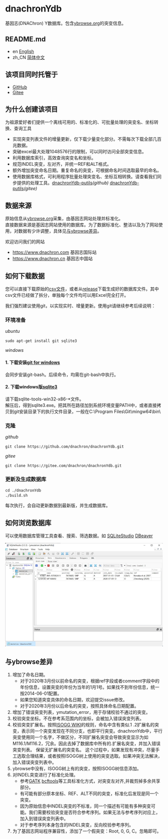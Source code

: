 # dnachronYdb
基因志(DNAChron) Y数据库。包含[ybrowse.org](https://ybrowse.org/)的突变信息。

## README.md
- en [English](README.md)
- zh_CN [简体中文](README.zh_CN.md)

## 该项目同时托管于
- [GitHub](https://github.com/dnachron/dnachronYdb)
- [Gitee](https://gitee.com/dnachron/dnachronYdb)

## 为什么创建该项目
为祖源爱好者们提供一个离线可用的、标准化的、可批量处理的突变名、坐标转换、查询工具
- 实现突变列表文件的增量更新，仅下载少量变化部分。不需每次下载全部几百兆数据。
- 突破excel最大处理1048576行的限制，可以同时访问全部突变信息。
- 利用数据库索引，高效查询突变名和坐标。
- 规范INDEL突变，左对齐，并统一REF和ALT格式。
- 额外增加突变命名日期。重复命名的突变，可根据命名时间选取最早的命名。
- 使用数据库格式，可利用程序批量处理突变名、坐标互相转换。请查看我们同步提供的处理工具。[dnachronYdb-putils](https://github.com/dnachron/dnachronYdb-putils)*(github)*  [dnachronYdb-putils](https://gitee.com/dnachron/dnachronYdb-putils)*(gitee)*

## 数据来源
原始信息从[ybrowse.org](https://ybrowse.org/)采集，由基因志网站处理并标准化。  
直接数据来源是基因志网站使用的数据库。为了数据标准化、整洁以及为了网站使用，对数据有少许调整，具体见[与ybrowse差异](#与ybrowse差异)。

欢迎访问我们的网站
- <https://www.dnachron.com> 基因志国际站
- <https://www.dnachron.cn> 基因志中国站

## 如何下载数据
您可以直接下载原始的[csv文件](/ymutation/)，或者从[release](../../releases/)下载生成好的数据库文件。其中csv文件已经做了拆分，单独每个文件均可以用Excel完全打开。

我们强烈建议使用git，以实现实时、增量更新。使用git请继续参考后续说明：
### 环境准备
*ubuntu*
```
sudo apt-get install git sqlite3
```
*windows*
#### 1. 下载安装[git for windows](https://github.com/git-for-windows/git/releases)
会同步安装git-bash。后续命令，均需在git-bash中执行。
#### 2. 下载windows版[sqlite3](https://www.sqlite.org/download.html)
请下载sqlite-tools-win32-x86-*文件。  
解压后，得到sqlite3.exe。把其所在路径加到系统环境变量PATH中，或者直接拷贝到git安装目录下的执行文件目录，一般在C:\Program Files\Git\mingw64\bin\
### 克隆
*github*
```
git clone https://github.com/dnachron/dnachronYdb.git
```
*gitee*
```
git clone https://gitee.com/dnachron/dnachronYdb.git
```
### 更新及生成数据库
```
cd ./dnachronYdb
./build.sh
```
每次执行，会自动更新数据到最新版，并生成数据库。

## 如何浏览数据库
可以使用数据库管理工具查看、搜索、筛选数据。如 [SQLiteStudio](https://sqlitestudio.pl/) [DBeaver](https://dbeaver.io/)

![SQLiteStudio Filter](resources/SQLiteStudio.jpg?raw=true)

## 与ybrowse差异
1. 增加了命名日期。  
    - 对于2020年3月份以前命名的突变，根据ref字段或者comment字段中的年份信息，设置突变的年份为当年的1月1号。如果找不到年份信息，统一按2014-06-01配置。  
    - 如果您知道突变具体的命名日期，欢迎提交issue修改。  
    - 对于2020年3月份以后命名的突变，按照具体命名日期配置。
2. 增加了错误突变列表，ymutation_error，用于存储校验不通过的突变。
3. 校验突变坐标。不在参考系范围内的坐标，会被加入错误突变列表。
4. 校验突变扩展名。按照[ISOGG WIKI](https://isogg.org/tree/SNPswithExtensions.html)的规则，命名中含有类似.1 .2扩展名的突变，表示同一个突变发现在不同分支，也即平行突变。dnachronYdb中，平行突变使用同一个名字，不做区分，不同扩展名突变会导致突变显示为如M116.1/M116.2，冗余。因此去掉了数据库中所有的.扩展名突变，并加入错误突变列表。 保留无扩展名的突变名。 
这个过程中，如果发现有冲突，尽量手工选取合理结果，或者按照ISOGG树上使用的突变选取。如果冲突无法解决，加入错误突变列表中。
5. ybrowse中没有，ISOGG树上有的突变，按照ISOGG树信息添加。
6. 对INDEL突变进行了标准化处理。
    - 参考[GATK](https://gatk.broadinstitute.org/hc/en-us/articles/5358887757979-LeftAlignAndTrimVariants) [bcftools](http://samtools.github.io/bcftools/bcftools.html#norm)等工具标准化方式，对突变左对齐,并裁剪掉多余共享部分。
    - 有可能有部分原本坐标、REF、ALT不同的突变，标准化后发现是同一个突变。
    - 因为原始信息中INDEL突变的不标准，同一个描述有可能有多种突变可能。我们需要校验突变是否符合参考序列。如果无法与参考序列对应上，加入到错误突变列表中。
    - 对于参考序列本身包含的INDEL突变，反向校验参考序列。
7. 为了基因志网站程序兼容性，添加了一个假突变：Root, 0, G, C。忽略即可。
